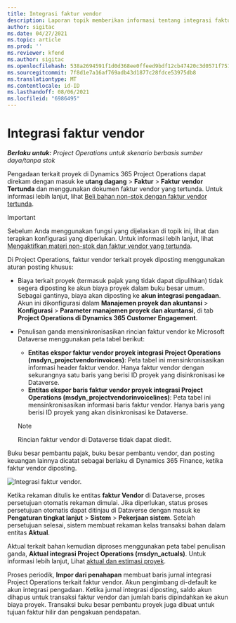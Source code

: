 ```yaml
---
title: Integrasi faktur vendor
description: Laporan topik memberikan informasi tentang integrasi faktur vendor di Project Operations.
author: sigitac
ms.date: 04/27/2021
ms.topic: article
ms.prod: ''
ms.reviewer: kfend
ms.author: sigitac
ms.openlocfilehash: 538a2694591f1d0d368ee0ffeed9bdf12cb47420c3d0571f75185fe433f23436
ms.sourcegitcommit: 7f8d1e7a16af769adb43d1877c28fdce53975db8
ms.translationtype: MT
ms.contentlocale: id-ID
ms.lasthandoff: 08/06/2021
ms.locfileid: "6986495"
---
```

# <a name="vendor-invoice-integration"></a>Integrasi faktur vendor

_**Berlaku untuk:** Project Operations untuk skenario berbasis sumber daya/tanpa stok_

Pengadaan terkait proyek di Dynamics 365 Project Operations dapat direkam dengan masuk ke **utang dagang** > **Faktur** > **Faktur vendor Tertunda** dan menggunakan dokumen faktur vendor yang tertunda. Untuk informasi lebih lanjut, lihat [Beli bahan non-stok dengan faktur vendor tertunda](../procurement/pending-vendor-invoices.md).

> [!IMPORTANT]
> Sebelum Anda menggunakan fungsi yang dijelaskan di topik ini, lihat dan terapkan konfigurasi yang diperlukan. Untuk informasi lebih lanjut, lihat [Mengaktifkan materi non-stok dan faktur vendor yang tertunda](../procurement/configure-materials-nonstocked.md).

Di Project Operations, faktur vendor terkait proyek diposting menggunakan aturan posting khusus:

- Biaya terkait proyek (termasuk pajak yang tidak dapat dipulihkan) tidak segera diposting ke akun biaya proyek dalam buku besar umum. Sebagai gantinya, biaya akan diposting ke **akun integrasi pengadaan**. Akun ini dikonfigurasi dalam **Manajemen proyek dan akuntansi** > **Konfigurasi** > **Parameter manajemen proyek dan akuntansi**, di tab **Project Operations di Dynamics 365 Customer Engagement**.
- Penulisan ganda mensinkronisasikan rincian faktur vendor ke Microsoft Dataverse menggunakan peta tabel berikut:

     - **Entitas ekspor faktur vendor proyek integrasi Project Operations (msdyn_projectvendorinvoices)**: Peta tabel ini mensinkronisasikan informasi header faktur vendor. Hanya faktur vendor dengan sekurangnya satu baris yang berisi ID proyek yang disinkronisasi ke Dataverse.
     - **Entitas ekspor baris faktur vendor proyek integrasi Project Operations (msdyn_projectvendorinvoicelines)**: Peta tabel ini mensinkronisasikan informasi baris faktur vendor. Hanya baris yang berisi ID proyek yang akan disinkronisasi ke Dataverse.

     > [!NOTE]
     > Rincian faktur vendor di Dataverse tidak dapat diedit.

Buku besar pembantu pajak, buku besar pembantu vendor, dan posting keuangan lainnya dicatat sebagai berlaku di Dynamics 365 Finance, ketika faktur vendor diposting.

![Integrasi faktur vendor.](media/DW7VendorInvoice.png)

Ketika rekaman ditulis ke entitas **faktur Vendor** di Dataverse, proses persetujuan otomatis rekaman dimulai. Jika diperlukan, status proses persetujuan otomatis dapat ditinjau di Dataverse dengan masuk ke **Pengaturan tingkat lanjut** > **Sistem** > **Pekerjaan sistem**. Setelah persetujuan selesai, sistem membuat rekaman kelas transaksi bahan dalam entitas **Aktual**.

Aktual terkait bahan kemudian diproses menggunakan peta tabel penulisan ganda, **Aktual integrasi Project Operations (msdyn_actuals)**. Untuk informasi lebih lanjut, Lihat [aktual dan estimasi proyek](resource-dual-write-estimates-actuals.md).

Proses periodik, **Impor dari penahapan** membuat baris jurnal integrasi Project Operations terkait faktur vendor. Akun pengimbang di-default ke akun integrasi pengadaan. Ketika jurnal integrasi diposting, saldo akun dihapus untuk transaksi faktur vendor dan jumlah baris dipindahkan ke akun biaya proyek. Transaksi buku besar pembantu proyek juga dibuat untuk tujuan faktur hilir dan pengakuan pendapatan.
